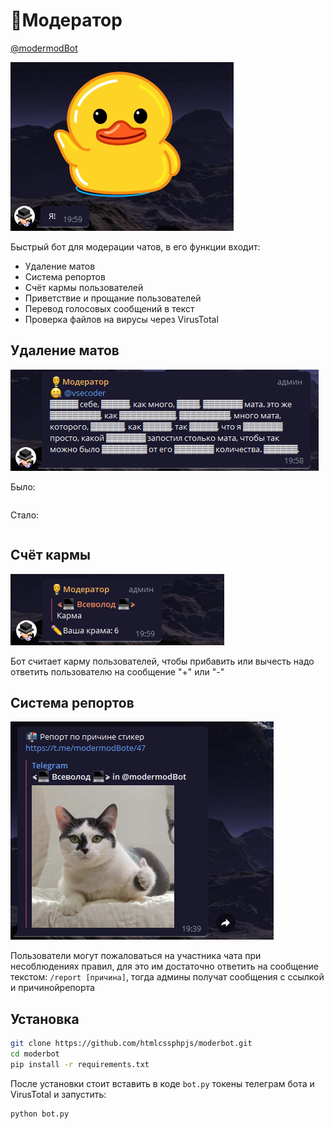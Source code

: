 # 🤵‍Модератор

[@modermodBot](http://t.me/modermodBot)

![Я!](https://raw.githubusercontent.com/htmlcssphpjs/moderbot/main/photo/1.png "img 1")

Быстрый бот для модерации чатов, в его функции входит:
* Удаление матов
* Система репортов
* Счёт кармы пользователей
* Приветствие и прощание пользователей
* Перевод голосовых сообщений в текст
* Проверка файлов на вирусы через VirusTotal

## Удаление матов

![Удаление матов](https://raw.githubusercontent.com/htmlcssphpjs/moderbot/main/photo/3.png "img 2")

Было:

```Нихуя себе, блядь, как много, сука, ёбаного мата. Это же ебануться, как невъебенно, сукаблядь, много мата, которого, пиздец, как дохуя. Так дохуя, что я охуеваю просто, какой пидарас запостил столько мата, чтобы так можно было охуевать от его ёбаного количества. Пиздец.
```

Стало:


```▓▓▓▓▓ себе, ▓▓▓▓▓, как много, ▓▓▓▓, ▓▓▓▓▓▓▓ мата. это же ▓▓▓▓▓▓▓▓▓, как ▓▓▓▓▓▓▓▓▓▓, ▓▓▓▓▓▓▓▓▓, много мата, которого, ▓▓▓▓▓▓, как ▓▓▓▓▓. так ▓▓▓▓▓, что я ▓▓▓▓▓▓▓ просто, какой ▓▓▓▓▓▓▓ запостил столько мата, чтобы так можно было ▓▓▓▓▓▓▓▓ от его ▓▓▓▓▓▓▓ количества. ▓▓▓▓▓▓.
```

## Счёт кармы

![Счёт кармы](https://raw.githubusercontent.com/htmlcssphpjs/moderbot/main/photo/4.png "img 3")

Бот считает карму пользователей, чтобы прибавить или вычесть надо ответить пользователю на сообщение "+" или "-"

## Система репортов

![Счёт кармы](https://raw.githubusercontent.com/htmlcssphpjs/moderbot/main/photo/5.png "img 4")

Пользователи могут пожаловаться на участника чата при несоблюдениях правил, для это им достаточно ответить на сообщение текстом: ```/report [причина]```, тогда админы получат сообщения с ссылкой и причинойрепорта

## Установка

```bash
git clone https://github.com/htmlcssphpjs/moderbot.git
cd moderbot
pip install -r requirements.txt
```

После установки стоит вставить в коде ```bot.py``` токены телеграм бота и VirusTotal и запустить:

```bash 
python bot.py
```

